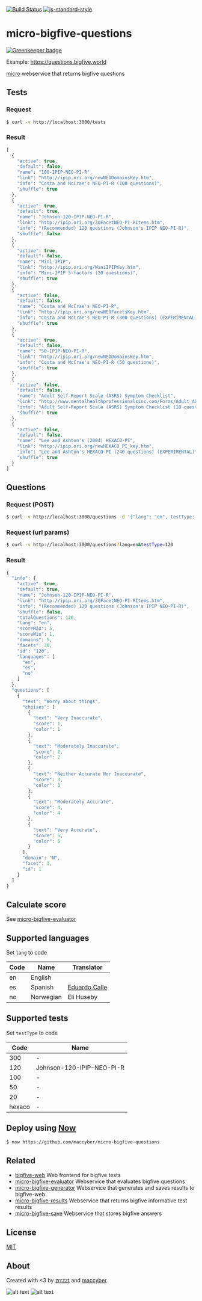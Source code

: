 [![Build Status](https://travis-ci.org/maccyber/micro-bigfive-questions.svg?branch=master)](https://travis-ci.org/maccyber/micro-bigfive-questions)
[![js-standard-style](https://img.shields.io/badge/code%20style-standard-brightgreen.svg?style=flat)](https://github.com/feross/standard)

# micro-bigfive-questions

[![Greenkeeper badge](https://badges.greenkeeper.io/maccyber/micro-bigfive-questions.svg)](https://greenkeeper.io/)

Example: https://questions.bigfive.world

[micro](https://github.com/zeit/micro) webservice that returns bigfive questions

## Tests

### Request

```sh
$ curl -v http://localhost:3000/tests
```

### Result

```JavaScript
[
  {
    "active": true,
    "default": false,
    "name": "100-IPIP-NEO-PI-R",
    "link": "http://ipip.ori.org/newNEODomainsKey.htm",
    "info": "Costa and McCrae's NEO-PI-R (100 questions)",
    "shuffle": true
  },
  {
    "active": true,
    "default": true,
    "name": "Johnson-120-IPIP-NEO-PI-R",
    "link": "http://ipip.ori.org/30FacetNEO-PI-RItems.htm",
    "info": "(Recommended) 120 questions (Johnson's IPIP NEO-PI-R)",
    "shuffle": false
  },
  {
    "active": true,
    "default": false,
    "name": "Mini-IPIP",
    "link": "http://ipip.ori.org/MiniIPIPKey.htm",
    "info": "Mini-IPIP 5-factors (20 questions)",
    "shuffle": true
  },
  {
    "active": false,
    "default": false,
    "name": "Costa and McCrae's NEO-PI-R",
    "link": "http://ipip.ori.org/newNEOFacetsKey.htm",
    "info": "Costa and McCrae's NEO-PI-R (300 questions) (EXPERIMENTAL)",
    "shuffle": true
  },
  {
    "active": true,
    "default": false,
    "name": "50-IPIP-NEO-PI-R",
    "link": "http://ipip.ori.org/newNEODomainsKey.htm",
    "info": "Costa and McCrae's NEO-PI-R (50 questions)",
    "shuffle": true
  },
  {
    "active": false,
    "default": false,
    "name": "Adult Self-Report Scale (ASRS) Symptom Checklist",
    "link": "http://www.mentalhealthprofessionalsinc.com/Forms/Adult_ADHD_Self-Report_Scale_(ASRS-v1.1).pdf",
    "info": "Adult Self-Report Scale (ASRS) Symptom Checklist (18 questions)",
    "shuffle": true
  },
  {
    "active": false,
    "default": false,
    "name": "Lee and Ashton's (2004) HEXACO-PI",
    "link": "http://ipip.ori.org/newHEXACO_PI_key.htm",
    "info": "Lee and Ashton's HEXACO-PI (240 questions) (EXPERIMENTAL)",
    "shuffle": true
  }
]
```

## Questions

### Request (POST)

```sh
$ curl -v http://localhost:3000/questions -d '{"lang": "en", testType: "120" }'
```

### Request (url params)

```sh
$ curl -v http://localhost:3000/questions?lang=en&testType=120
```

### Result

```JavaScript
{
  "info": {
    "active": true,
    "default": true,
    "name": "Johnson-120-IPIP-NEO-PI-R",
    "link": "http://ipip.ori.org/30FacetNEO-PI-RItems.htm",
    "info": "(Recommended) 120 questions (Johnson's IPIP NEO-PI-R)",
    "shuffle": false,
    "totalQuestions": 120,
    "lang": "en",
    "scoreMax": 5,
    "scoreMin": 1,
    "domains": 5,
    "facets": 30,
    "id": "120",
    "languages": [
      "en",
      "es",
      "no"
    ]
  },
  "questions": [
    {
      "text": "Worry about things",
      "choises": [
        {
          "text": "Very Inaccurate",
          "score": 1,
          "color": 1
        },
        {
          "text": "Moderately Inaccurate",
          "score": 2,
          "color": 2
        },
        {
          "text": "Neither Accurate Nor Inaccurate",
          "score": 3,
          "color": 3
        },
        {
          "text": "Moderately Accurate",
          "score": 4,
          "color": 4
        },
        {
          "text": "Very Accurate",
          "score": 5,
          "color": 5
        }
      ],
      "domain": "N",
      "facet": 1,
      "id": 1
    }
  ]
}
```

## Calculate score

See [micro-bigfive-evaluator](https://github.com/maccyber/micro-bigfive-evaluator)

## Supported languages

Set ```lang``` to code

| Code | Name      | Translator |
| ---- | --------- | ---------- |
| en   | English   |            |
| es   | Spanish   | [Eduardo Calle](github.com/nieled) |
| no   | Norwegian | Eli Huseby |

## Supported tests

Set ```testType``` to code

| Code | Name |
| ---- | ---- |
| 300 | - |
| 120  | Johnson-120-IPIP-NEO-PI-R |
| 100  | - |
| 50   | - |
| 20   | - |
| hexaco | - |

## Deploy using [Now](https://zeit.co/now)

```sh
$ now https://github.com/maccyber/micro-bigfive-questions
```

## Related
- [bigfive-web](https://github.com/maccyber/bigfive-web) Web frontend for bigfive tests
- [micro-bigfive-evaluator](https://github.com/maccyber/micro-bigfive-evaluator) Webservice that evaluates bigfive questions
- [micro-bigfive-generator](https://github.com/maccyber/micro-bigfive-generator) Webservice that generates and saves results to bigfive-web
- [micro-bigfive-results](https://github.com/maccyber/micro-bigfive-results) Webservice that returns bigfive informative test results
- [micro-bigfive-save](https://github.com/maccyber/micro-bigfive-save) Webservice that stores bigfive answers

## License

[MIT](LICENSE)

## About

Created with <3 by [zrrzzt](https://github.com/zrrrzzt) and [maccyber](https://github.com/maccyber)

![alt text](https://robots.kebabstudios.party/zrrrzzt.png "Robohash image of zrrrzzt") 
![alt text](https://robots.kebabstudios.party/maccyber.png "Robohash image of maccyber")
